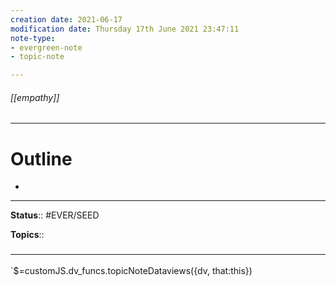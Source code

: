 ```yaml
---
creation date: 2021-06-17
modification date: Thursday 17th June 2021 23:47:11
note-type: 
- evergreen-note
- topic-note

---
```


###### [[empathy]]



---
# Outline
- 

---

**Status**:: #EVER/SEED

**Topics**::   
	


### <hr class="dataviews"/>

`$=customJS.dv_funcs.topicNoteDataviews({dv, that:this})